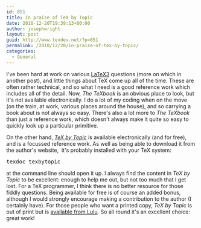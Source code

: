 ```yaml
---
id: 851
title: In praise of TeX by Topic
date: 2010-12-20T19:39:13+00:00
author: josephwright
layout: post
guid: http://www.texdev.net/?p=851
permalink: /2010/12/20/in-praise-of-tex-by-topic/
categories:
  - General
---
```

I've been hard at work on various <a title="The LaTeX3 project" href="http://www.latex-project.org/latex3.html">LaTeX3</a> questions (more on which in another post), and little things about TeX come up all of the time. These are often rather technical, and so what I need is a good reference work which includes all of the detail. Now, <em>The TeXbook</em> is an obvious place to look, but it's not available electronically. I do a lot of my coding when on the move (on the train, at work, various places around the house), and so carrying a book about is not always so easy. There's also a lot more to <em>The TeXbook</em> than just a reference work, which doesn't always make it quite so easy to quickly look up a particular primitive.

On the other hand, <em><a title="TeX by Topic" href="http://www.eijkhout.net/tbt/">TeX by Topic</a></em> is available electronically (and for free), and is a focussed reference work. As well as being able to download it from the author's website,  it's probably installed with your TeX system:
<pre>texdoc texbytopic</pre>
at the command line should open it up. I always find the content in <em>TeX by Topic</em> to be excellent: enough to help me out, but not too much that I get lost. For a TeX programmer, I think there is no better resource for those fiddly questions. Being available for free is of course an added bonus, although I would strongly encourage making a contribution to the author (I certainly have). For those people who want a printed copy, <em>TeX by Topic</em> is out of print but is <a href="http://www.lulu.com/product/paperback/tex-by-topic/3109468">available from Lulu</a>. So all round it's an excellent choice: great work!